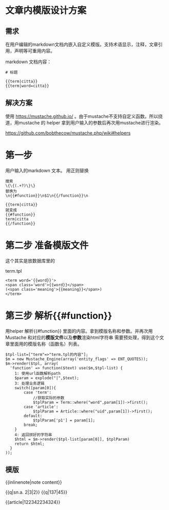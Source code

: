 # 文章内模版设计方案

## 需求

在用户编辑的markdown文档内嵌入自定义模版。支持术语显示，注释，文章引用，声明等可重用内容。

markdown 文档内容：
```
# 标题

{{term|citta}}
{{term|word=citta}}

```

## 解决方案

使用 https://mustache.github.io/ 。由于mustache不支持自定义函数。所以绕道，用mustache 的 helper 拿到用户输入的参数后再次用mustache进行渲染。

https://github.com/bobthecow/mustache.php/wiki#helpers

# 第一步

用户输入的markdown 文本。
用正则替换
```
搜索
\{\{(.+?)\}\}
替换为
\n{{#function}}\n$1\n{{/function}}\n
```
```
{{term|citta}}
就变成
{{#function}}
term|citta
{{/function}}
```

# 第二步 准备模版文件
这个其实是放数据库里的

term.tpl
```
<term word='{{word}}'>
<span class='word'>{{word}}</span>
(<span class='meaning'>{{meaning}}</span>)
</term>
```

# 第三步 解析{{#function}} 

用helper 解析{{#function}} 里面的内容。拿到模版名称和参数。并再次用Mustache 和对应的**模版文件**以及**参数**渲染html字符串
需要预处理，得到这个文章里面用的模版名称（函数名）列表。

```
$tpl-list=["term"=>"term.tpl的内容"];
$m = new Mustache_Engine(array('entity_flags' => ENT_QUOTES));
$m->render($tpl, array(
  'function' => function($text) use($m,$tpl-list) {
    1: 使用url函数解析path
    $param = explode("|",$text);
    3: 处理业务逻辑
    switch([param[0]){
        case 'term':
            //获取实际的参数
            $tplParam = Term::where("word",param[1])->first();
        case 'article':
            $tplParam = Article::where("uid",param[1])->first();
        default:
            $tplParam['p1'] = param[1];
        break;
    }
    4: 返回拼好的字符串
    $html = $m->render($tpl-list[param[0]], $tplParam)
    return $html;
  }
)); 
```

## 模版

{{inlinenote|note content}}

{{q|sn.a. 2|3|2}}
{{q|137|45}}

{{article|122342234324}}